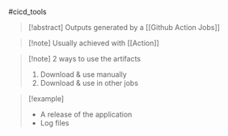 #cicd_tools 
>[!abstract] Outputs generated by a [[Github Action Jobs]]

>[!note] Usually achieved with [[Action]] 

>[!note] 2 ways to use the artifacts
>1. Download & use manually
>2. Download & use in other jobs

>[!example]
>- A release of the application
>- Log files
